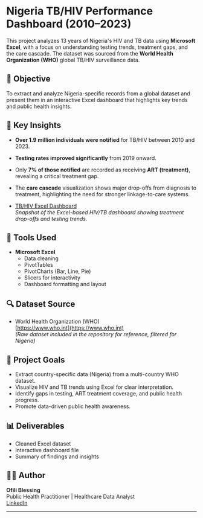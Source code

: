 # Nigeria TB/HIV Performance Dashboard (2010–2023)

This project analyzes 13 years of Nigeria's HIV and TB data using **Microsoft Excel**, with a focus on understanding testing trends, treatment gaps, and the care cascade. The dataset was sourced from the **World Health Organization (WHO)** global TB/HIV surveillance data.

## 📌 Objective

To extract and analyze Nigeria-specific records from a global dataset and present them in an interactive Excel dashboard that highlights key trends and public health insights.

## 🧠 Key Insights

- **Over 1.9 million individuals were notified** for TB/HIV between 2010 and 2023.
- **Testing rates improved significantly** from 2019 onward.
- Only **7% of those notified** are recorded as receiving **ART (treatment)**, revealing a critical treatment gap.
- The **care cascade** visualization shows major drop-offs from diagnosis to treatment, highlighting the need for stronger linkage-to-care systems.

- [TB/HIV Excel Dashboard](https://github.com/Bees-png/nigeria-tb-hiv-dashboard/blob/main/HIV.TB.png.jpg)  
*Snapshot of the Excel-based HIV/TB dashboard showing treatment drop-offs and testing trends.*


## 📂 Tools Used

- **Microsoft Excel**
  - Data cleaning
  - PivotTables
  - PivotCharts (Bar, Line, Pie)
  - Slicers for interactivity
  - Dashboard formatting and layout

## 🔍 Dataset Source

- World Health Organization (WHO)  
  [https://www.who.int](https://www.who.int)  
  *(Raw dataset included in the repository for reference, filtered for Nigeria)*

## 🎯 Project Goals

- Extract country-specific data (Nigeria) from a multi-country WHO dataset.
- Visualize HIV and TB trends using Excel for clear interpretation.
- Identify gaps in testing, ART treatment coverage, and public health progress.
- Promote data-driven public health awareness.

## 📊 Deliverables

- Cleaned Excel dataset  
- Interactive dashboard file  
- Summary of findings and insights

## 👩‍💻 Author

**Ofili Blessing**  
Public Health Practitioner | Healthcare Data Analyst  
[LinkedIn](https://www.linkedin.com/in/ofili-blessing-2b993a272)

---


